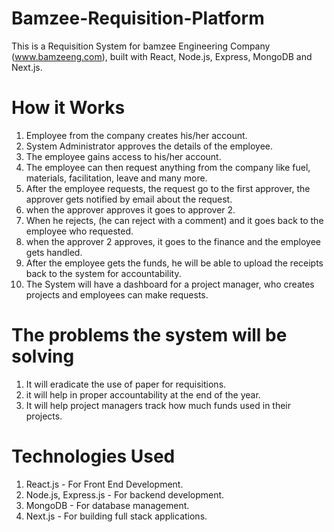 # Bamzee-Requisition-Platform

This is a Requisition System for bamzee Engineering Company (www.bamzeeng.com), built with React, Node.js, Express, MongoDB and Next.js.

# How it Works
1. Employee from the company creates his/her account.
2. System Administrator approves the details of the employee.
3. The employee gains access to his/her account.
4. The employee can then request anything from the company like fuel, materials, facilitation, leave and many more.
5. After the employee requests, the request go to the first approver, the approver gets notified by email about the request.
6. when the approver approves it goes to approver 2.
7. When he rejects, (he can reject with a comment) and it goes back to the employee who requested.
8. when the approver 2 approves, it goes to the finance and the employee gets handled.
9. After the employee gets the funds, he will be able to upload the receipts back to the system for accountability.
10. The System will have a dashboard for a project manager, who creates projects and employees can make requests.

# The problems the system will be solving
1. It will eradicate the use of paper for requisitions.
2. it will help in proper accountability at the end of the year.
3. It will help project managers track how much funds used in their projects.

# Technologies Used
1. React.js - For Front End Development.
2. Node.js, Express.js - For backend development.
3. MongoDB - For database management.
5. Next.js - For building full stack applications.
